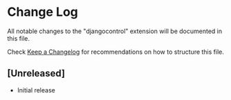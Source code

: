 # Change Log

All notable changes to the "djangocontrol" extension will be documented in this file.

Check [Keep a Changelog](http://keepachangelog.com/) for recommendations on how to structure this file.

## [Unreleased]

- Initial release
